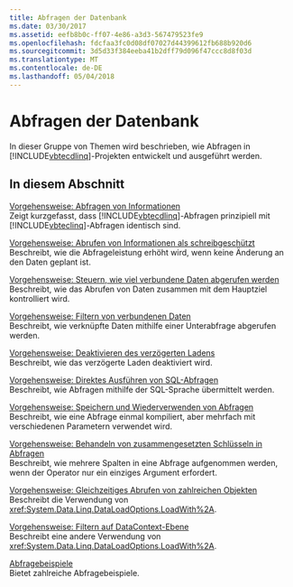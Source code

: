 ```yaml
---
title: Abfragen der Datenbank
ms.date: 03/30/2017
ms.assetid: eefb8b0c-ff07-4e86-a3d3-567479523fe9
ms.openlocfilehash: fdcfaa3fc0d08df07027d44399612fb688b920d6
ms.sourcegitcommit: 3d5d33f384eeba41b2dff79d096f47ccc8d8f03d
ms.translationtype: MT
ms.contentlocale: de-DE
ms.lasthandoff: 05/04/2018
---
```

# <a name="querying-the-database"></a>Abfragen der Datenbank
In dieser Gruppe von Themen wird beschrieben, wie Abfragen in [!INCLUDE[vbtecdlinq](../../../../../../includes/vbtecdlinq-md.md)]-Projekten entwickelt und ausgeführt werden.  
  
## <a name="in-this-section"></a>In diesem Abschnitt  
 [Vorgehensweise: Abfragen von Informationen](../../../../../../docs/framework/data/adonet/sql/linq/how-to-query-for-information.md)  
 Zeigt kurzgefasst, dass [!INCLUDE[vbtecdlinq](../../../../../../includes/vbtecdlinq-md.md)]-Abfragen prinzipiell mit [!INCLUDE[vbteclinq](../../../../../../includes/vbteclinq-md.md)]-Abfragen identisch sind.  
  
 [Vorgehensweise: Abrufen von Informationen als schreibgeschützt](../../../../../../docs/framework/data/adonet/sql/linq/how-to-retrieve-information-as-read-only.md)  
 Beschreibt, wie die Abfrageleistung erhöht wird, wenn keine Änderung an den Daten geplant ist.  
  
 [Vorgehensweise: Steuern, wie viel verbundene Daten abgerufen werden](../../../../../../docs/framework/data/adonet/sql/linq/how-to-control-how-much-related-data-is-retrieved.md)  
 Beschreibt, wie das Abrufen von Daten zusammen mit dem Hauptziel kontrolliert wird.  
  
 [Vorgehensweise: Filtern von verbundenen Daten](../../../../../../docs/framework/data/adonet/sql/linq/how-to-filter-related-data.md)  
 Beschreibt, wie verknüpfte Daten mithilfe einer Unterabfrage abgerufen werden.  
  
 [Vorgehensweise: Deaktivieren des verzögerten Ladens](../../../../../../docs/framework/data/adonet/sql/linq/how-to-turn-off-deferred-loading.md)  
 Beschreibt, wie das verzögerte Laden deaktiviert wird.  
  
 [Vorgehensweise: Direktes Ausführen von SQL-Abfragen](../../../../../../docs/framework/data/adonet/sql/linq/how-to-directly-execute-sql-queries.md)  
 Beschreibt, wie Abfragen mithilfe der SQL-Sprache übermittelt werden.  
  
 [Vorgehensweise: Speichern und Wiederverwenden von Abfragen](../../../../../../docs/framework/data/adonet/sql/linq/how-to-store-and-reuse-queries.md)  
 Beschreibt, wie eine Abfrage einmal kompiliert, aber mehrfach mit verschiedenen Parametern verwendet wird.  
  
 [Vorgehensweise: Behandeln von zusammengesetzten Schlüsseln in Abfragen](../../../../../../docs/framework/data/adonet/sql/linq/how-to-handle-composite-keys-in-queries.md)  
 Beschreibt, wie mehrere Spalten in eine Abfrage aufgenommen werden, wenn der Operator nur ein einziges Argument erfordert.  
  
 [Vorgehensweise: Gleichzeitiges Abrufen von zahlreichen Objekten](../../../../../../docs/framework/data/adonet/sql/linq/how-to-retrieve-many-objects-at-once.md)  
 Beschreibt die Verwendung von <xref:System.Data.Linq.DataLoadOptions.LoadWith%2A>.  
  
 [Vorgehensweise: Filtern auf DataContext-Ebene](../../../../../../docs/framework/data/adonet/sql/linq/how-to-filter-at-the-datacontext-level.md)  
 Beschreibt eine andere Verwendung von <xref:System.Data.Linq.DataLoadOptions.LoadWith%2A>.  
  
 [Abfragebeispiele](../../../../../../docs/framework/data/adonet/sql/linq/query-examples.md)  
 Bietet zahlreiche Abfragebeispiele.
